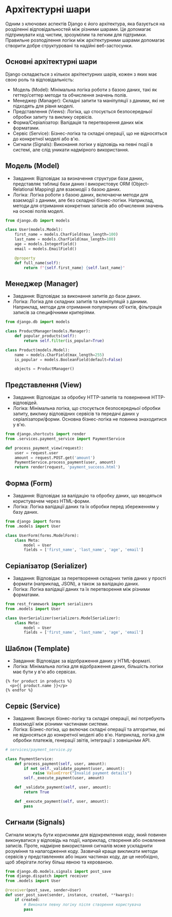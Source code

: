 # Архітектурні шари

Одним з ключових аспектів Django є його архітектура, яка базується на розділенні відповідальностей між різними шарами. Це допомагає підтримувати код чистим, зрозумілим та легким для підтримки. Правильне розподілення логіки між архітектурними шарами допомагає створити добре структуровані та надійні веб-застосунки.

## Основні архітектурні шари

Django складається з кількох архітектурних шарів, кожен з яких має свою роль та відповідальність:

-   Модель (Model): Мінімальна логіка роботи з базою даних, такі як геттер/сеттер методи та обчислення значень полів.
-   Менеджер (Manager): Складні запити та маніпуляції з даними, які не підходять для рівня моделі.
-   Представлення (Views): Логіка, що стосується безпосередньої обробки запиту та виклику сервісів.
-   Форма/Серіалізатор: Валідація та перетворення даних між форматами.
-   Сервіс (Service): Бізнес-логіка та складні операції, що не відносяться до конкретної моделі або в'ю.
-   Сигнали (Signals): Виконання логіки у відповідь на певні події в системі, але слід уникати надмірного використання.

## Модель (Model)

-   Завдання: Відповідає за визначення структури бази даних, представляє таблиці бази даних і використовує ORM (Object-Relational Mapping) для взаємодії з базою даних.
-   Логіка: Логіка роботи з базою даних, включаючи методи для взаємодії з даними, але без складної бізнес-логіки. Наприклад, методи для отримання конкретних записів або обчислення значень на основі полів моделі.

```py
from django.db import models

class User(models.Model):
    first_name = models.CharField(max_length=100)
    last_name = models.CharField(max_length=100)
    age = models.IntegerField()
    email = models.EmailField()

    @property
    def full_name(self):
        return f"{self.first_name} {self.last_name}"
```

## Менеджер (Manager)

-   Завдання: Відповідає за виконання запитів до бази даних.
-   Логіка: Логіка для складних запитів та маніпуляцій з даними. Наприклад, методи для отримання популярних об'єктів, фільтрація записів за специфічними критеріями.

```py
from django.db import models

class ProductManager(models.Manager):
    def popular_products(self):
        return self.filter(is_popular=True)

class Product(models.Model):
    name = models.CharField(max_length=255)
    is_popular = models.BooleanField(default=False)

    objects = ProductManager()
```

## Представлення (View)

-   Завдання: Відповідає за обробку HTTP-запитів та повернення HTTP-відповідей.
-   Логіка: Мінімальна логіка, що стосується безпосередньої обробки запиту, виклику відповідних сервісів та передачі даних у серіалізатори/форми. Основна бізнес-логіка не повинна знаходитися у в'ю.

```py
from django.shortcuts import render
from .services.payment_service import PaymentService

def process_payment_view(request):
    user = request.user
    amount = request.POST.get('amount')
    PaymentService.process_payment(user, amount)
    return render(request, 'payment_success.html')
```

## Форма (Form)

-   Завдання: Відповідає за валідацію та обробку даних, що вводяться користувачем через HTML-форми.
-   Логіка: Логіка валідації даних та їх обробки перед збереженням у базу даних.

```py
from django import forms
from .models import User

class UserForm(forms.ModelForm):
    class Meta:
        model = User
        fields = ['first_name', 'last_name', 'age', 'email']
```

## Серіалізатор (Serializer)

-   Завдання: Відповідає за перетворення складних типів даних у прості формати (наприклад, JSON), а також за валідацію даних.
-   Логіка: Логіка валідації даних та їх перетворення між різними форматами.

```py
from rest_framework import serializers
from .models import User

class UserSerializer(serializers.ModelSerializer):
    class Meta:
        model = User
        fields = ['first_name', 'last_name', 'age', 'email']
```

## Шаблон (Template)

-   Завдання: Відповідає за відображення даних у HTML-форматі.
-   Логіка: Мінімальна логіка для відображення даних, більшість логіки має бути у в'ю або сервісах.

```
{% for product in products %}
  <p>{{ product.name }}</p>
{% endfor %}
```

## Сервіс (Service)

-   Завдання: Виконує бізнес-логіку та складні операції, які потребують взаємодії між різними частинами системи.
-   Логіка: Бізнес-логіка, що включає складні операції та алгоритми, які не відносяться до конкретної моделі або в'ю. Наприклад, логіка для обробки платежів, генерації звітів, інтеграції з зовнішніми API.

```py
# services/payment_service.py

class PaymentService:
    def process_payment(self, user, amount):
        if not self._validate_payment(user, amount):
            raise ValueError("Invalid payment details")
        self._execute_payment(user, amount)

    def _validate_payment(self, user, amount):
        return True

    def _execute_payment(self, user, amount):
        pass
```

## Сигнали (Signals)

Сигнали можуть бути корисними для відокремлення коду, який повинен виконуватися у відповідь на події, наприклад, створення або оновлення записів. Проте, надмірне використання сигналів може ускладнити розуміння та налагодження коду. Зазвичай краще викликати методи сервісів у представленнях або інших частинах коду, де це необхідно, щоб зберігати логіку більш явною та керованою.

```py
from django.db.models.signals import post_save
from django.dispatch import receiver
from .models import User

@receiver(post_save, sender=User)
def user_post_save(sender, instance, created, **kwargs):
    if created:
        # Виконати певну логіку після створення користувача
        pass
```
